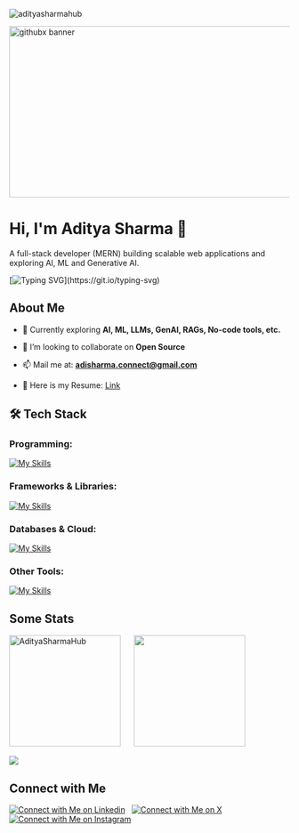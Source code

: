 <p align="left"> 
  <img src="https://komarev.com/ghpvc/?username=adityasharmahub&label=Profile%20views&color=0e75b6&style=flat" alt="adityasharmahub" /> 
</p>
<img width="1500" height="308" alt="githubx banner" src="https://github.com/user-attachments/assets/6b55aba4-b2ed-4b88-8b67-6d7803dbf0bb" />

# Hi, I'm Aditya Sharma 👋  
A full-stack developer (MERN) building scalable web applications and exploring AI, ML and Generative AI.  

[![Typing SVG](https://readme-typing-svg.demolab.com?font=Fira+Code&weight=500&size=30&duration=5000&pause=1000&width=900&vCenter=true&lines=>+I+build+clean+and+smooth+experiences.;>+I+create+seamless+user+experiences.;>+I+turn+ideas+into+reality+with+code.)](https://git.io/typing-svg)

## About Me

- 🌱 Currently exploring **AI, ML, LLMs, GenAI, RAGs, No-code tools, etc.**

- 👯 I’m looking to collaborate on **Open Source**

- 📫 Mail me at: **adisharma.connect@gmail.com**

- 📄 Here is my Resume: [Link](https://drive.google.com/file/d/1r-j3ILJKefsx0WgcE4O0l_KQHd4z0X6h/view)


## 🛠️ Tech Stack

### Programming:

[![My Skills](https://iconkit.ronitghosh.site/icons?i=cpp,javascript,typescript,python)](https://adityacodes.com)

### Frameworks & Libraries:

[![My Skills](https://iconkit.ronitghosh.site/icons?i=react,next,nodejs,express,html,css,tailwind,shadcn,vite,bootstrap,framermotion,graphql,redux)](https://adityacodes.com)

### Databases & Cloud:

[![My Skills](https://iconkit.ronitghosh.site/icons?i=mongodb,mysql,postgresql,supabase,appwrite,firebase,aws,docker,kubernetes,netlify,vercel)](https://adityacodes.com)

### Other Tools:

[![My Skills](https://iconkit.ronitghosh.site/icons?i=git,github,vscode,cursor,postman,npm,yarn,linux,windows,figma)](https://adityacodes.com)

## Some Stats

<img height=200 align="center" src="https://github-readme-streak-stats.herokuapp.com/?user=adityasharmahub&theme=github_dark_dimmed" alt="AdityaSharmaHub" />&nbsp; &nbsp; &nbsp;
<img height=200 align="center" src="https://github-readme-stats.vercel.app/api/top-langs?username=adityasharmahub&show_icons=true&locale=en&layout=compact&theme=github_dark_dimmed" /><br/><br/>
<img src="https://github-readme-stats.vercel.app/api?username=adityasharmahub&show_icons=true&locale=en&theme=github_dark_dimmed" />
  
## Connect with Me
[![Connect with Me on Linkedin](https://iconkit.ronitghosh.site/icons?i=linkedin)](https://www.linkedin.com/in/aditya-r-sharma) &nbsp;
[![Connect with Me on X](https://iconkit.ronitghosh.site/icons?i=x)](https://x.com/sharmaadityax) &nbsp;
[![Connect with Me on Instagram](https://iconkit.ronitghosh.site/icons?i=instagram)](https://www.instagram.com/_.__adityasharma_.__) &nbsp;
